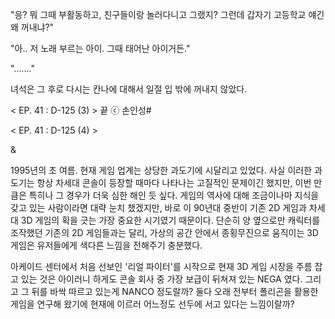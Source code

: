 "응? 뭐 그때 부활동하고, 친구들이랑 놀러다니고 그랬지? 그런데 갑자기 고등학교 얘긴 왜 꺼내냐?" 

"아.. 저 노래 부르는 아이. 그때 태어난 아이거든." 

"......." 

녀석은 그 후로 다시는 칸나에 대해서 일절 입 밖에 꺼내지 않았다.

< EP. 41 : D-125 (3) > 끝
ⓒ 손인성#

< EP. 41 : D-125 (4) >

& 

1995년의 초 여름. 
현재 게임 업계는 상당한 과도기에 시달리고 있었다. 
사실 이러한 과도기는 항상 차세대 콘솔이 등장할 때마다 나타나는 고질적인 문제이긴 했지만, 이번 만큼은 특히나 그 경우가 더욱 심한 해인 듯 싶다. 
게임의 역사에 대해 조금이나마 지식을 갖고 있는 사람이라면 대략 눈치 챘겠지만, 바로 이 90년대 중반이 기존 2D 게임과 차세대 3D 게임의 획을 긋는 가장 중요한 시기였기 때문이다. 
단순히 양 옆으로만 캐릭터를 조작했던 기존의 2D 게임들과는 달리, 가상의 공간 안에서 종횡무진으로 움직이는 3D 게임은 유저들에게 색다른 느낌을 전해주기 충분했다. 

아케이드 센터에서 처음 선보인 '리얼 파이터'를 시작으로 현재 3D 게임 시장을 주름 잡고 있는 것은 아이러니 하게도 콘솔 회사 중 가장 보급이 뒤쳐져 있는 NEGA 였다. 그리고 그 뒤를 바싹 따르고 있는게 NANCO 정도랄까? 
둘다 오래 전부터 폴리곤을 활용한 게임을 연구해 왔기에 현재에 이르러 어느정도 선두에 서고 있다는 느낌이랄까? 